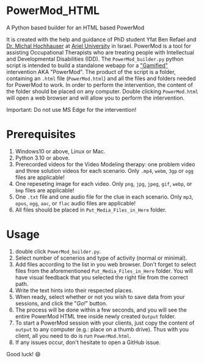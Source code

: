 # PowerMod_HTML

 A Python based builder for an HTML based PowerMod

 It is created with the help and guidance of PhD student Yfat Ben Refael and [Dr. Michal Hochhauser](https://www.ariel.ac.il/wp/itr/) at [Ariel University](https://www.ariel.ac.il/wp/en/) in Israel.
 PowerMod is a tool for assisting Occupational Therapists who are treating people with Intellectual and Developmental Disabilities (IDD).
 The `PowerMod_builder.py` python script is intended to build a standalone webapp for a ["Gamified"](https://doi.org/10.1080/10447318.2024.2381928) intervention AKA "PowerMod".
 The product of the script is a folder, containing an `.html` file (`PowerMod.html`) and all the files and folders needed for PowerMod to work.
 In order to perform the intervention, the content of the folder should be placed on any computer. Double clicking `PowerMod.html` will open a web browser and will allow you to perform the intervention.

 Important: Do not use MS Edge for the intervention!

# Prerequisites
 1. Windows10 or above, Linux or Mac.
 2. Python 3.10 or above.
 3. Prerecorded videos for the Video Modeling therapy: one problem video and three solution videos for each scenario. Only `.mp4`, `webm`, `3gp` or `ogg` files are applicable!
 4. One repeseting image for each video. Only `png`, `jpg`, `jpeg`, `gif`, `webp`, or `bmp` files are applicable!
 5. One `.txt` file and one audio file for the clue in each scenario. Only `mp3`, `opus`, `ogg`, `aac`, or `flac` audio files are applicable!
 6. All files should be placed in `Put_Media_Files_in_Here` folder.

# Usage
 1. double click `PowerMod_builder.py`.
 2. Select number of scenerios and type of activity (normal or minimal).
 3. Add files according to the list in you web browser. Don't forget to select files from the aforementioned `Put_Media_Files_in_Here` folder. You will have visual feedback that you selected the right file from the correct path.
 4. Write the text hints into their respected places.
 5. When ready, select whether or not you wish to save data from your sessions, and click the "*Go!*" button.
 6. The process will be done within a few seconds, and you will see the entire PowerMod HTML tree inside newly created `Output` folder.
 7. To start a PowerMod session with your clients, just copy the content of `output` to any computer (e.g.: place on a thumb drive). Thus with you client, all you need to do is run `PowerMod.html`.
 8. If any issues occur, don't hesitate to open a GitHub issue.
 
 Good luck! 😄️


